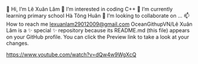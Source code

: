 👋 Hi, I’m Lê Xuân Lâm
👀 I’m interested in coding C++
🌱 I’m currently learning primary school Hà Tông Huân
💞️ I’m looking to collaborate on ...
📫 How to reach me lexuanlam29012009@gmail.com
OceanGithupVN/Lê Xuân Lâm is a ✨ special ✨ repository because its README.md (this file) appears on your GitHub profile.
You can click the Preview link to take a look at your changes.

https://www.youtube.com/watch?v=dQw4w9WgXcQ
